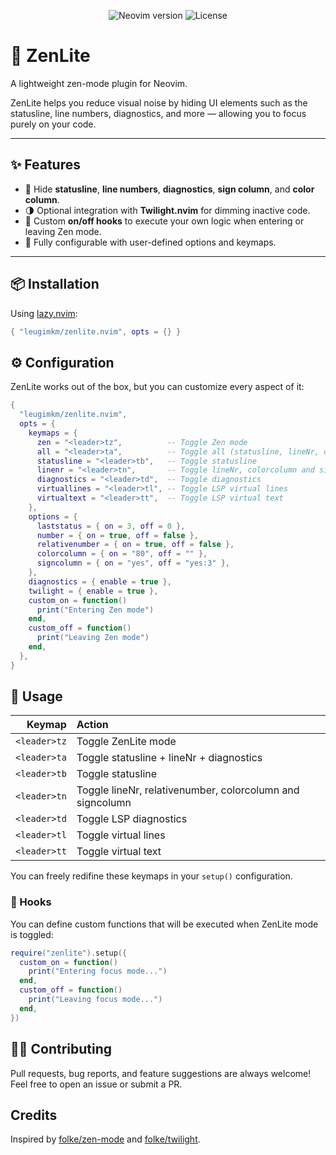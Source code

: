 <p align="center">
  <img src="https://img.shields.io/badge/Neovim-%5E0.9.0-green?style=flat-square&logo=neovim" alt="Neovim version" />
  <img src="https://img.shields.io/github/license/leugimkm/zenlite.nvim?style=flat-square&color=lightgrey" alt="License" />
</p>

# 🪷 ZenLite

A lightweight zen-mode plugin for Neovim.

ZenLite helps you reduce visual noise by hiding UI elements such as the statusline, line numbers, diagnostics, and more — allowing you to focus purely on your code.

---

## ✨ Features

- 🔕 Hide **statusline**, **line numbers**, **diagnostics**, **sign column**, and **color column**.
- 🌗 Optional integration with **Twilight.nvim** for dimming inactive code.
- 🧠 Custom **on/off hooks** to execute your own logic when entering or leaving Zen mode.
- 🧩 Fully configurable with user-defined options and keymaps.

---

## 📦 Installation

Using [lazy.nvim](https://github.com/folke/lazy.nvim):

```lua
{ "leugimkm/zenlite.nvim", opts = {} }
```

## ⚙️ Configuration

ZenLite works out of the box, but you can customize every aspect of it:

```lua
{
  "leugimkm/zenlite.nvim",
  opts = {
    keymaps = {
      zen = "<leader>tz",          -- Toggle Zen mode
      all = "<leader>ta",          -- Toggle all (statusline, lineNr, diagnostics)
      statusline = "<leader>tb",   -- Toggle statusline
      linenr = "<leader>tn",       -- Toggle lineNr, colorcolumn and signcolumn
      diagnostics = "<leader>td",  -- Toggle diagnostics
      virtuallines = "<leader>tl", -- Toggle LSP virtual lines
      virtualtext = "<leader>tt",  -- Toggle LSP virtual text
    },
    options = {
      laststatus = { on = 3, off = 0 },
      number = { on = true, off = false },
      relativenumber = { on = true, off = false },
      colorcolumn = { on = "80", off = "" },
      signcolumn = { on = "yes", off = "yes:3" },
    },
    diagnostics = { enable = true },
    twilight = { enable = true },
    custom_on = function()
      print("Entering Zen mode")
    end,
    custom_off = function()
      print("Leaving Zen mode")
    end,
  },
}
```


## 🚀 Usage

|       Keymap | Action                                                    |
| -----------: | :-------------------------------------------------------- |
| `<leader>tz` | Toggle ZenLite mode                                       |
| `<leader>ta` | Toggle statusline + lineNr + diagnostics                  |
| `<leader>tb` | Toggle statusline                                         |
| `<leader>tn` | Toggle lineNr, relativenumber, colorcolumn and signcolumn |
| `<leader>td` | Toggle LSP diagnostics                                    |
| `<leader>tl` | Toggle virtual lines                                      |
| `<leader>tt` | Toggle virtual text                                       |

You can freely redifine these keymaps in your `setup()` configuration.

### 🧠 Hooks

You can define custom functions that will be executed when ZenLite mode is toggled:

```lua
require("zenlite").setup({
  custom_on = function()
    print("Entering focus mode...")
  end,
  custom_off = function()
    print("Leaving focus mode...")
  end,
})
```

## 🧑‍💻 Contributing

Pull requests, bug reports, and feature suggestions are always welcome!
Feel free to open an issue or submit a PR.

## Credits

Inspired by [folke/zen-mode](https://github.com/folke/zen-mode.nvim) and [folke/twilight](https://github.com/folke/twilight.nvim).
